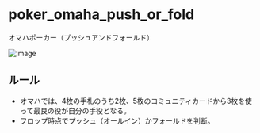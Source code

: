 # poker_omaha_push_or_fold
オマハポーカー（プッシュアンドフォールド）

![image](https://user-images.githubusercontent.com/79554085/132606604-3055c5d1-1410-4e9f-b521-3392be448b49.png)

## ルール
* オマハでは、4枚の手札のうち2枚、5枚のコミュニティカードから3枚を使って最良の役が自分の手役となる。
* フロップ時点でプッシュ（オールイン）かフォールドを判断。
